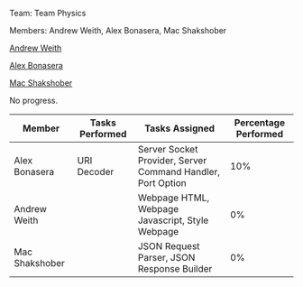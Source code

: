 Team: Team Physics

Members: Andrew Weith, Alex Bonasera, Mac Shakshober

[Andrew Weith](https://github.com/Andreweweith)

[Alex Bonasera](https://github.com/Derproid)

[Mac Shakshober](https://github.com/macshakshober)

No progress.

|Member|Tasks Performed|Tasks Assigned|Percentage Performed|
|-|-|-|-|
|Alex Bonasera|URI Decoder|Server Socket Provider, Server Command Handler, Port Option|10%|
|Andrew Weith||Webpage HTML, Webpage Javascript, Style Webpage|0%|
|Mac Shakshober||JSON Request Parser, JSON Response Builder|0%|
